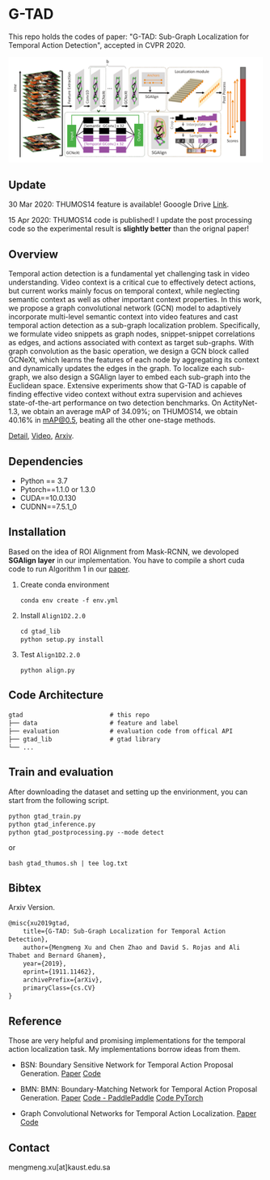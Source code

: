 # G-TAD
This repo holds the codes of paper: "G-TAD: Sub-Graph Localization for Temporal Action Detection", accepted in CVPR 2020.


![G-TAD Overview](./gtad_overview.png)

## Update
30 Mar 2020: THUMOS14 feature is available! Gooogle Drive [Link](https://drive.google.com/drive/folders/10PGPMJ9JaTZ18uakPgl58nu7yuKo8M_k?usp=sharing).

15 Apr 2020: THUMOS14 code is published! I update the post processing code so the experimental result is **slightly better** than the orignal paper!

## Overview
Temporal action detection is a fundamental yet challenging task in video understanding. Video context is a critical cue to effectively detect actions, but current works mainly focus on temporal context, while neglecting semantic context as well as other important context properties. In this work, we propose a graph convolutional network (GCN) model to adaptively incorporate  multi-level semantic context into video features and cast temporal action detection as a sub-graph localization problem. Specifically, we formulate video snippets as graph nodes, snippet-snippet correlations as edges, and actions associated with context as target sub-graphs. With graph convolution as the basic operation, we design a GCN block called GCNeXt, which learns the features of each node by aggregating its context and dynamically updates the edges in the graph. To localize each sub-graph, we also design a SGAlign layer to embed each sub-graph into the Euclidean space. Extensive experiments show that G-TAD is capable of finding effective video context without extra supervision and achieves state-of-the-art performance on two detection benchmarks. On ActityNet-1.3, we obtain an average mAP of 34.09%; on THUMOS14, we obtain 40.16% in mAP@0.5, beating all the other one-stage methods.

[Detail](https://sites.google.com/kaust.edu.sa/g-tad), [Video](https://www.youtube.com/watch?v=BlPxnDcykUo), [Arxiv](https://arxiv.org/abs/1911.11462).

## Dependencies 
* Python == 3.7
* Pytorch==1.1.0 or 1.3.0
* CUDA==10.0.130
* CUDNN==7.5.1_0

## Installation
Based on the idea of ROI Alignment from Mask-RCNN, we devoloped **SGAlign layer** in our implementation. You have to compile a short cuda code to run Algorithm 1 in our [paper](https://arxiv.org/abs/1911.11462). 

1. Create conda environment
    ```shell script
    conda env create -f env.yml
    ```
2. Install `Align1D2.2.0` 
    ```shell script
    cd gtad_lib
    python setup.py install
    ```
3. Test `Align1D2.2.0`
    ```shell script
    python align.py
    ```
## Code Architecture

    gtad                        # this repo
    ├── data                    # feature and label
    ├── evaluation              # evaluation code from offical API
    ├── gtad_lib                # gtad library
    └── ...

## Train and evaluation
After downloading the dataset and setting up the envirionment, you can start from the following script.

```shell script
python gtad_train.py
python gtad_inference.py 
python gtad_postprocessing.py --mode detect
```
or
```shell script
bash gtad_thumos.sh | tee log.txt
```

## Bibtex
Arxiv Version.
```text
@misc{xu2019gtad,
    title={G-TAD: Sub-Graph Localization for Temporal Action Detection},
    author={Mengmeng Xu and Chen Zhao and David S. Rojas and Ali Thabet and Bernard Ghanem},
    year={2019},
    eprint={1911.11462},
    archivePrefix={arXiv},
    primaryClass={cs.CV}
}
```

## Reference
Those are very helpful and promising implementations for the temporal action localization task. My implementations borrow ideas from them.

- BSN: Boundary Sensitive Network for Temporal Action Proposal Generation. [Paper](https://arxiv.org/abs/1806.02964) [Code](https://github.com/wzmsltw/BSN-boundary-sensitive-network)

- BMN: BMN: Boundary-Matching Network for Temporal Action Proposal Generation. [Paper](https://arxiv.org/abs/1907.09702) [Code - PaddlePaddle](https://github.com/PaddlePaddle/models/tree/develop/PaddleCV/video/models/bmn) [Code PyTorch](https://github.com/JJBOY/BMN-Boundary-Matching-Network)

- Graph Convolutional Networks for Temporal Action Localization. [Paper](http://openaccess.thecvf.com/content_ICCV_2019/papers/Zeng_Graph_Convolutional_Networks_for_Temporal_Action_Localization_ICCV_2019_paper.pdf) [Code](https://github.com/Alvin-Zeng/PGCN)

## Contact
mengmeng.xu[at]kaust.edu.sa
